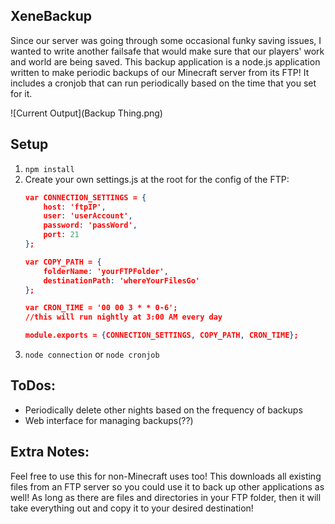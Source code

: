XeneBackup
-----
Since our server was going through some occasional funky saving issues, I wanted to write another failsafe that would make sure that our players' work and world are being saved. This backup application is a node.js application written to make periodic backups of our Minecraft server from its FTP! It includes a cronjob that can run periodically based on the time that you set for it.

![Current Output](Backup Thing.png)

Setup
-----
1. `npm install`
2. Create your own settings.js at the root for the config of the FTP:
	```json
	var CONNECTION_SETTINGS = {
		host: 'ftpIP',
		user: 'userAccount',
		password: 'passWord',
		port: 21
	};

	var COPY_PATH = {
		folderName: 'yourFTPFolder',
		destinationPath: 'whereYourFilesGo'
	};

	var CRON_TIME = '00 00 3 * * 0-6';
	//this will run nightly at 3:00 AM every day

	module.exports = {CONNECTION_SETTINGS, COPY_PATH, CRON_TIME};

	```
3. `node connection` or `node cronjob`

ToDos:
-----
* Periodically delete other nights based on the frequency of backups
* Web interface for managing backups(??)

Extra Notes:
----
Feel free to use this for non-Minecraft uses too! This downloads all existing files from an FTP server so you could use it to back up other applications as well! As long as there are files and directories in your FTP folder, then it will take everything out and copy it to your desired destination!
